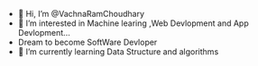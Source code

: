 - 👋 Hi, I’m @VachnaRamChoudhary
- 👀 I’m interested in Machine learing ,Web Devlopment and App Devlopment...
- Dream to become SoftWare Devloper
- 🌱 I’m currently learning Data Structure and algorithms
<!---
VachnaRamChoudhary/VachnaRamChoudhary is a ✨ special ✨ repository because its `README.md` (this file) appears on your GitHub profile.
You can click the Preview link to take a look at your changes.
--->
